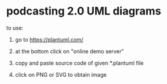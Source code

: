 # podcasting 2.0 UML diagrams

to use:

1) go to https://plantuml.com/

2) at the bottom click on "online demo server"

3) copy and paste source code of given *.plantuml file

4) click on PNG or SVG to obtain image

